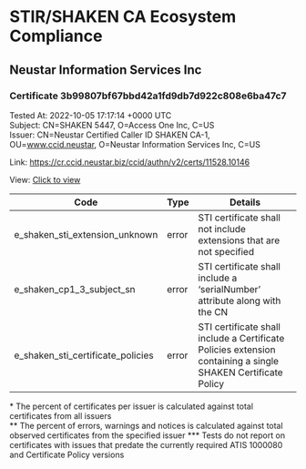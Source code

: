 # STIR/SHAKEN CA Ecosystem Compliance
## Neustar Information Services Inc

### Certificate 3b99807bf67bbd42a1fd9db7d922c808e6ba47c7
Tested At: 2022-10-05 17:17:14 +0000 UTC\
Subject: CN=SHAKEN 5447, O=Access One Inc, C=US\
Issuer: CN=Neustar Certified Caller ID SHAKEN CA-1, OU=www.ccid.neustar, O=Neustar Information Services Inc, C=US

Link: https://cr.ccid.neustar.biz/ccid/authn/v2/certs/11528.10146

View: [Click to view](https://understandingwebpki.com/?cert=MIIC%2FzCCAqWgAwIBAgIUJLUjinLMtpvgT8lqYbIVWCsYYfgwCgYIKoZIzj0EAwIwgYUxCzAJBgNVBAYTAlVTMSkwJwYDVQQKDCBOZXVzdGFyIEluZm9ybWF0aW9uIFNlcnZpY2VzIEluYzEZMBcGA1UECwwQd3d3LmNjaWQubmV1c3RhcjEwMC4GA1UEAwwnTmV1c3RhciBDZXJ0aWZpZWQgQ2FsbGVyIElEIFNIQUtFTiBDQS0xMB4XDTIyMDMzMDAwMDUyNFoXDTIzMDMzMDAwMDUyNFowPDELMAkGA1UEBhMCVVMxFzAVBgNVBAoMDkFjY2VzcyBPbmUgSW5jMRQwEgYDVQQDDAtTSEFLRU4gNTQ0NzBZMBMGByqGSM49AgEGCCqGSM49AwEHA0IABBSBOKn0DFp9fxRsmzlzUzdo7iJsnC39jZKOsyyVNtD4Yj%2Bk2wTq6dkR1LfL1tbL29J%2BxZ33%2FQQeGzNiAisZlTijggE5MIIBNTAWBggrBgEFBQcBGgQKMAigBhYENTQ0NzAMBgNVHRMBAf8EAjAAMB8GA1UdIwQYMBaAFK%2FRyMLuckyD%2FD%2FtGadtHZCyB%2FA6MFsGCCsGAQUFBwEBBE8wTTBLBggrBgEFBQcwAoY%2FaHR0cDovL2NhY2VydHMtdXMuY2NpZC5uZXVzdGFyL05ldXN0YXJDZXJ0aWZpZWRDYWxsZXJJZENBMS5jcnQgMBcGA1UdIAQQMA4wDAYKYIZIAYb%2FCQEBATBHBgNVHR8EQDA%2BMDygOqA4hjZodHRwczovL2F1dGhlbnRpY2F0ZS1hcGkuaWNvbmVjdGl2LmNvbS9kb3dubG9hZC92MS9jcmwwHQYDVR0OBBYEFJzFJSEXCjlC8omwBQZmqVaeCY4kMA4GA1UdDwEB%2FwQEAwIHgDAKBggqhkjOPQQDAgNIADBFAiEAtsi33Z%2BWufvsi01WpW4YAxHJ5XKX1KaqjVPi4eH8QUgCIH9hv8qOgzoOMHP1hN%2BhVu7id7%2FSfBajDUwzDAn6rVIl)


| Code | Type | Details |
|------|------|---------|
| e_shaken_sti_extension_unknown | error | STI certificate shall not include extensions that are not specified |
| e_shaken_cp1_3_subject_sn | error | STI certificate shall include a ‘serialNumber’ attribute along with the CN |
| e_shaken_sti_certificate_policies | error | STI certificate shall include a Certificate Policies extension containing a single SHAKEN Certificate Policy |

\* The percent of certificates per issuer is calculated against total certificates from all issuers\
\*\* The percent of errors, warnings and notices is calculated against total observed certificates from the specified issuer
\*\*\* Tests do not report on certificates with issues that predate the currently required ATIS 1000080 and Certificate Policy versions
